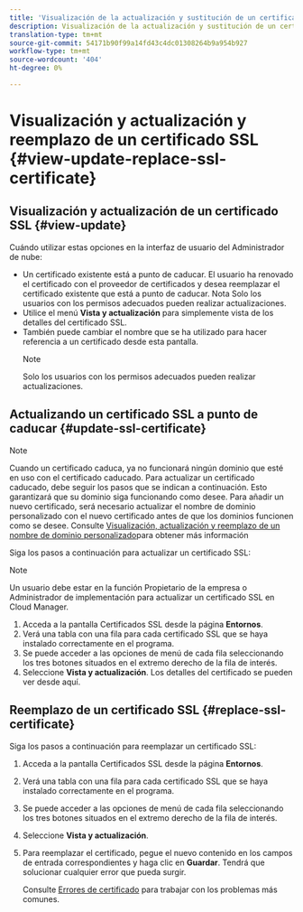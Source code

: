 ```yaml
---
title: 'Visualización de la actualización y sustitución de un certificado SSL - Administración de SSL '
description: Visualización de la actualización y sustitución de un certificado SSL - Administración de certificados SSL
translation-type: tm+mt
source-git-commit: 54171b90f99a14fd43c4dc01308264b9a954b927
workflow-type: tm+mt
source-wordcount: '404'
ht-degree: 0%

---
```



# Visualización y actualización y reemplazo de un certificado SSL {#view-update-replace-ssl-certificate}

## Visualización y actualización de un certificado SSL {#view-update}

Cuándo utilizar estas opciones en la interfaz de usuario del Administrador de nube:

* Un certificado existente está a punto de caducar. El usuario ha renovado el certificado con el proveedor de certificados y desea reemplazar el certificado existente que está a punto de caducar. Nota Solo los usuarios con los permisos adecuados pueden realizar actualizaciones.
* Utilice el menú **Vista y actualización** para simplemente vista de los detalles del certificado SSL.
* También puede cambiar el nombre que se ha utilizado para hacer referencia a un certificado desde esta pantalla.
   >[!NOTE]
   >Solo los usuarios con los permisos adecuados pueden realizar actualizaciones.


## Actualizando un certificado SSL a punto de caducar {#update-ssl-certificate}

>[!NOTE]
>Cuando un certificado caduca, ya no funcionará ningún dominio que esté en uso con el certificado caducado. Para actualizar un certificado caducado, debe seguir los pasos que se indican a continuación. Esto garantizará que su dominio siga funcionando como desee. Para añadir un nuevo certificado, será necesario actualizar el nombre de dominio personalizado con el nuevo certificado antes de que los dominios funcionen como se desee. Consulte [Visualización, actualización y reemplazo de un nombre de dominio personalizado](/help/implementing/cloud-manager/custom-domain-names/view-update-replace-custom-domain-name.md)para obtener más información

Siga los pasos a continuación para actualizar un certificado SSL:

>[!NOTE]
>Un usuario debe estar en la función Propietario de la empresa o Administrador de implementación para actualizar un certificado SSL en Cloud Manager.

1. Acceda a la pantalla Certificados SSL desde la página **Entornos**.
1. Verá una tabla con una fila para cada certificado SSL que se haya instalado correctamente en el programa.
1. Se puede acceder a las opciones de menú de cada fila seleccionando los tres botones situados en el extremo derecho de la fila de interés.
1. Seleccione **Vista y actualización**. Los detalles del certificado se pueden ver desde aquí.

## Reemplazo de un certificado SSL {#replace-ssl-certificate}

Siga los pasos a continuación para reemplazar un certificado SSL:

1. Acceda a la pantalla Certificados SSL desde la página **Entornos**.
1. Verá una tabla con una fila para cada certificado SSL que se haya instalado correctamente en el programa.
1. Se puede acceder a las opciones de menú de cada fila seleccionando los tres botones situados en el extremo derecho de la fila de interés.
1. Seleccione **Vista y actualización**.
1. Para reemplazar el certificado, pegue el nuevo contenido en los campos de entrada correspondientes y haga clic en **Guardar**. Tendrá que solucionar cualquier error que pueda surgir.

   Consulte [Errores de certificado](/help/implementing/cloud-manager/managing-ssl-certifications/add-ssl-certificate.md#certificate-error) para trabajar con los problemas más comunes.